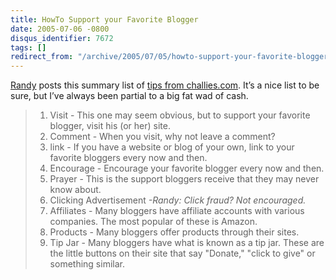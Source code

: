 ```yaml
---
title: HowTo Support your Favorite Blogger
date: 2005-07-06 -0800
disqus_identifier: 7672
tags: []
redirect_from: "/archive/2005/07/05/howto-support-your-favorite-blogger.aspx/"
---
```


[Randy](http://www.kbcafe.com/iBLOGthere4iM/) posts this summary list of
[tips from challies.com](http://www.challies.com/archives/001128.php).
It’s a nice list to be sure, but I’ve always been partial to a big fat
wad of cash.

> 1.  Visit - This one may seem obvious, but to support your favorite
>     blogger, visit his (or her) site.
> 2.  Comment - When you visit, why not leave a comment?
> 3.  link - If you have a website or blog of your own, link to your
>     favorite bloggers every now and then.
> 4.  Encourage - Encourage your favorite blogger every now and then.
> 5.  Prayer - This is the support bloggers receive that they may never
>     know about.
> 6.  Clicking Advertisement *-Randy: Click fraud? Not encouraged.*
> 7.  Affiliates - Many bloggers have affiliate accounts with various
>     companies. The most popular of these is Amazon.
> 8.  Products - Many bloggers offer products through their sites.
> 9.  Tip Jar - Many bloggers have what is known as a tip jar. These are
>     the little buttons on their site that say "Donate," "click to
>     give" or something similar.


